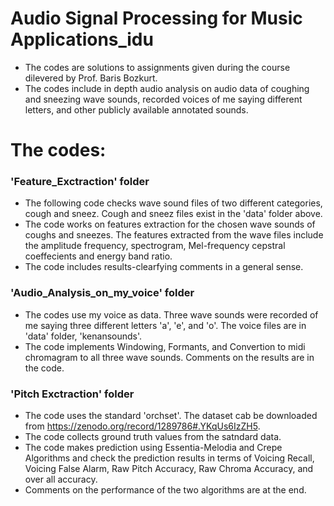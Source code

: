 # Audio Signal Processing for Music Applications_idu
* The codes are solutions to assignments given during the course dilevered by Prof. Baris Bozkurt.
* The codes include in depth audio analysis on audio data of coughing and sneezing wave sounds, recorded voices of me saying different letters, and other publicly available annotated sounds.

# The codes:
### 'Feature_Exctraction' folder
* The following code checks wave sound files of two different categories, cough and sneez. Cough and sneez files exist in the 'data' folder above.
* The code works on features extraction for the chosen wave sounds of coughs and sneezes. The features extracted from the wave files include the amplitude frequency, spectrogram, Mel-frequency cepstral coeffecients and energy band ratio.
* The code includes results-clearfying comments in a general sense.

### 'Audio_Analysis_on_my_voice' folder
* The codes use my voice as data. Three wave sounds were recorded of me saying three different letters 'a', 'e', and 'o'. The voice files are in 'data' folder, 'kenansounds'.
* The code implements Windowing, Formants, and Convertion to midi chromagram to all three wave sounds. Comments on the results are in the code.

### 'Pitch Exctraction' folder
* The code uses the standard 'orchset'. The dataset cab be downloaded from https://zenodo.org/record/1289786#.YKqUs6IzZH5.
* The code collects ground truth values from the satndard data.
* The code makes prediction using Essentia-Melodia and Crepe Algorithms and check the prediction results in terms of Voicing Recall, Voicing False Alarm, Raw Pitch Accuracy, Raw Chroma Accuracy, and over all accuracy.
*   Comments on the performance of the two algorithms are at the end.
